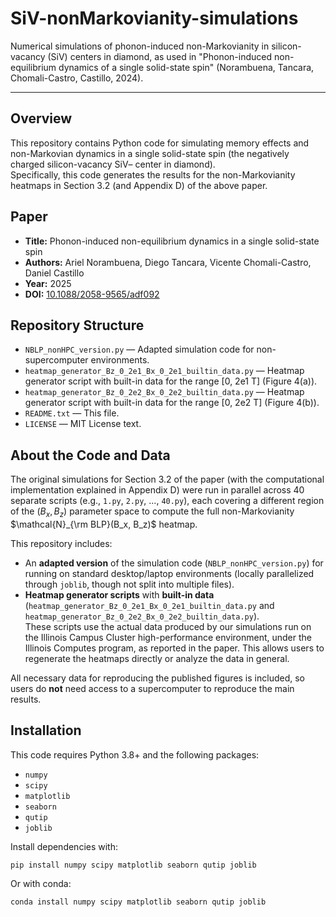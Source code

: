 # SiV-nonMarkovianity-simulations
Numerical simulations of phonon-induced non-Markovianity in silicon-vacancy (SiV) centers in diamond, as used in "Phonon-induced non-equilibrium dynamics of a single solid-state spin" (Norambuena, Tancara, Chomali-Castro, Castillo, 2024).

---

## Overview

This repository contains Python code for simulating memory effects and non-Markovian dynamics in a single solid-state spin (the negatively charged silicon-vacancy SiV– center in diamond).  
Specifically, this code generates the results for the non-Markovianity heatmaps in Section 3.2 (and Appendix D) of the above paper.

## Paper

- **Title:** Phonon-induced non-equilibrium dynamics in a single solid-state spin
- **Authors:** Ariel Norambuena, Diego Tancara, Vicente Chomali-Castro, Daniel Castillo
- **Year:** 2025
- **DOI:** [10.1088/2058-9565/adf092](iopscience.iop.org/article/10.1088/2058-9565/adf092)

## Repository Structure

- `NBLP_nonHPC_version.py` — Adapted simulation code for non-supercomputer environments.
- `heatmap_generator_Bz_0_2e1_Bx_0_2e1_builtin_data.py` — Heatmap generator script with built-in data for the range [0, 2e1 T] (Figure 4(a)).
- `heatmap_generator_Bz_0_2e2_Bx_0_2e2_builtin_data.py` — Heatmap generator script with built-in data for the range [0, 2e2 T] (Figure 4(b)).
- `README.txt` — This file.
- `LICENSE` — MIT License text.

## About the Code and Data

The original simulations for Section 3.2 of the paper (with the computational implementation explained in Appendix D) were run in parallel across 40 separate scripts (e.g., `1.py`, `2.py`, ..., `40.py`), each covering a different region of the $(B_x, B_z)$ parameter space to compute the full non-Markovianity $\mathcal{N}_{\rm BLP}(B_x, B_z)$ heatmap.

This repository includes:
- An **adapted version** of the simulation code (`NBLP_nonHPC_version.py`) for running on standard desktop/laptop environments (locally parallelized through `joblib`, though not split into multiple files).
- **Heatmap generator scripts** with **built-in data** (`heatmap_generator_Bz_0_2e1_Bx_0_2e1_builtin_data.py` and `heatmap_generator_Bz_0_2e2_Bx_0_2e2_builtin_data.py`).  
  These scripts use the actual data produced by our simulations run on the Illinois Campus Cluster high-performance environment, under the Illinois Computes program, as reported in the paper. This allows users to regenerate the heatmaps directly or analyze the data in general.

All necessary data for reproducing the published figures is included, so users do **not** need access to a supercomputer to reproduce the main results.

## Installation

This code requires Python 3.8+ and the following packages:

- `numpy`
- `scipy`
- `matplotlib`
- `seaborn`
- `qutip`
- `joblib`

Install dependencies with:

    pip install numpy scipy matplotlib seaborn qutip joblib

Or with conda:

    conda install numpy scipy matplotlib seaborn qutip joblib

